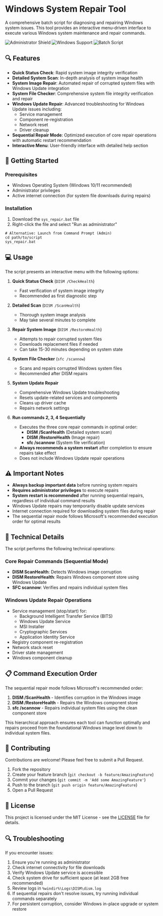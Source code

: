 # Windows System Repair Tool

A comprehensive batch script for diagnosing and repairing Windows system issues. This tool provides an interactive menu-driven interface to execute various Windows system maintenance and repair commands.

![Administrator Shield](https://img.shields.io/badge/requires-administrator-blue)
![Windows Support](https://img.shields.io/badge/platform-Windows-brightgreen)
![Batch Script](https://img.shields.io/badge/language-Batch-orange)

## 🔍 Features

- **Quick Status Check**: Rapid system image integrity verification
- **Detailed System Scan**: In-depth analysis of system image health
- **System Image Repair**: Automated repair of corrupted system files with Windows Update integration
- **System File Checker**: Comprehensive system file integrity verification and repair
- **Windows Update Repair**: Advanced troubleshooting for Windows Update issues including:
  - Service management
  - Component re-registration
  - Network reset
  - Driver cleanup
- **Sequential Repair Mode**: Optimized execution of core repair operations with automatic restart recommendation
- **Interactive Menu**: User-friendly interface with detailed help section

## 🚀 Getting Started

### Prerequisites

- Windows Operating System (Windows 10/11 recommended)
- Administrator privileges
- Active internet connection (for system file downloads during repairs)

### Installation

1. Download the `sys_repair.bat` file
2. Right-click the file and select "Run as administrator"

```batch
# Alternative: Launch from Command Prompt (Admin)
cd path/to/script
sys_repair.bat
```


## 💻 Usage

The script presents an interactive menu with the following options:

1. **Quick Status Check** (`DISM /CheckHealth`)
   - Fast verification of system image integrity
   - Recommended as first diagnostic step

2. **Detailed Scan** (`DISM /ScanHealth`)
   - Thorough system image analysis
   - May take several minutes to complete

3. **Repair System Image** (`DISM /RestoreHealth`)
   - Attempts to repair corrupted system files
   - Downloads replacement files if needed
   - Can take 15-30 minutes depending on system state

4. **System File Checker** (`sfc /scannow`)
   - Scans and repairs corrupted Windows system files
   - Recommended after DISM repairs

5. **System Update Repair**
   - Comprehensive Windows Update troubleshooting
   - Resets update-related services and components
   - Cleans up driver cache
   - Repairs network settings

6. **Run commands 2, 3, 4 Sequentially**
   - Executes the three core repair commands in optimal order:
     - **DISM /ScanHealth** (Detailed system scan)
     - **DISM /RestoreHealth** (Image repair)
     - **sfc /scannow** (System file verification)
   - **Always recommends a system restart** after completion to ensure repairs take effect
   - Does not include Windows Update repair operations

## ⚠️ Important Notes

- **Always backup important data** before running system repairs
- **Requires administrator privileges** to execute repairs
- **System restart is recommended** after running sequential repairs, regardless of individual command results
- Windows Update repairs may temporarily disable update services
- Internet connection required for downloading system files during repair
- The sequential repair mode follows Microsoft's recommended execution order for optimal results

## 🔧 Technical Details

The script performs the following technical operations:

### Core Repair Commands (Sequential Mode)
- **DISM ScanHealth**: Detects Windows image corruption
- **DISM RestoreHealth**: Repairs Windows component store using Windows Update
- **SFC scannow**: Verifies and repairs individual system files

### Windows Update Repair Operations
- Service management (stop/start) for:
  - Background Intelligent Transfer Service (BITS)
  - Windows Update Service
  - MSI Installer
  - Cryptographic Services
  - Application Identity Service
- Registry component re-registration
- Network stack reset
- Driver state management
- Windows component cleanup

## 📋 Command Execution Order

The sequential repair mode follows Microsoft's recommended order:

1. **DISM /ScanHealth** - Identifies corruption in the Windows image
2. **DISM /RestoreHealth** - Repairs the Windows component store 
3. **sfc /scannow** - Repairs individual system files using the clean component store

This hierarchical approach ensures each tool can function optimally and repairs proceed from the foundational Windows image level down to individual system files.

## 🤝 Contributing

Contributions are welcome! Please feel free to submit a Pull Request.

1. Fork the repository
2. Create your feature branch (`git checkout -b feature/AmazingFeature`)
3. Commit your changes (`git commit -m 'Add some AmazingFeature'`)
4. Push to the branch (`git push origin feature/AmazingFeature`)
5. Open a Pull Request

## 📝 License

This project is licensed under the MIT License - see the [LICENSE](LICENSE) file for details.

## 🔍 Troubleshooting

If you encounter issues:

1. Ensure you're running as administrator
2. Check internet connectivity for file downloads
3. Verify Windows Update service is accessible
4. Check system drive for sufficient space (at least 2GB free recommended)
5. Review logs in `%windir%\Logs\DISM\dism.log`
6. If sequential repairs don't resolve issues, try running individual commands separately
7. For persistent corruption, consider Windows in-place upgrade or system restore
